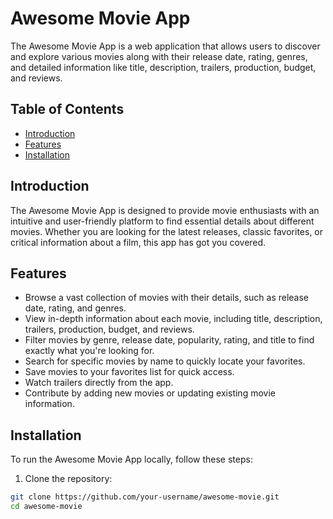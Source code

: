 # Awesome Movie App

The Awesome Movie App is a web application that allows users to discover and explore various movies along with their release date, rating, genres, and detailed information like title, description, trailers, production, budget, and reviews.

## Table of Contents

- [Introduction](#introduction)
- [Features](#features)
- [Installation](#installation)

## Introduction

The Awesome Movie App is designed to provide movie enthusiasts with an intuitive and user-friendly platform to find essential details about different movies. Whether you are looking for the latest releases, classic favorites, or critical information about a film, this app has got you covered.

## Features

- Browse a vast collection of movies with their details, such as release date, rating, and genres.
- View in-depth information about each movie, including title, description, trailers, production, budget, and reviews.
- Filter movies by genre, release date, popularity, rating, and title to find exactly what you're looking for.
- Search for specific movies by name to quickly locate your favorites.
- Save movies to your favorites list for quick access.
- Watch trailers directly from the app.
- Contribute by adding new movies or updating existing movie information.

## Installation

To run the Awesome Movie App locally, follow these steps:

1. Clone the repository:

```bash
git clone https://github.com/your-username/awesome-movie.git
cd awesome-movie
